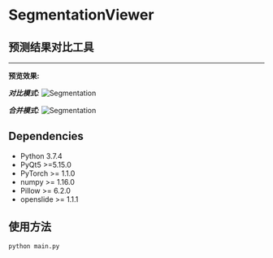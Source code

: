 <!--
 * @Author: TJUZQC
 * @Date: 2020-09-17 16:03:45
 * @LastEditors: TJUZQC
 * @LastEditTime: 2020-09-27 14:43:20
 * @Description: None
-->
# SegmentationViewer
## 预测结果对比工具
---
**预览效果:**

***对比模式:***
![Segmentation](http://qhax9tu5e.hb-bkt.clouddn.com/%E5%BE%AE%E4%BF%A1%E6%88%AA%E5%9B%BE_20200927130059.png)

***合并模式:***
![Segmentation](http://qhax9tu5e.hb-bkt.clouddn.com/%E5%BE%AE%E4%BF%A1%E6%88%AA%E5%9B%BE_20200927130120.png)

## Dependencies
- Python 3.7.4
- PyQt5 >=5.15.0
- PyTorch >= 1.1.0
- numpy >= 1.16.0
- Pillow >= 6.2.0
- openslide >= 1.1.1

## 使用方法
```
python main.py
```